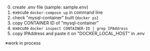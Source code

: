 0. create .env file (sample: sample.env)
1. execute `docker-compose up` in command line
2. check "mysql-container" built (`docker ps`)
3. copy CONTAINER ID of "mysql-container"
4. execute `docker inspect CONTAINER-ID | grep IPAddress`
5. copy IPAddress and paste it on "DOCKER_LOCAL_HOST" in .env

※work in process
